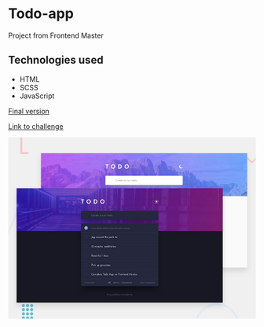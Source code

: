 # Todo-app

Project from Frontend Master

## Technologies used
* HTML 
* SCSS
* JavaScript


[Final version]()

[Link to challenge](https://www.frontendmentor.io/challenges/todo-app-Su1_KokOW)

![Design preview for the Todo app coding challenge](./design/desktop-preview.jpg)
